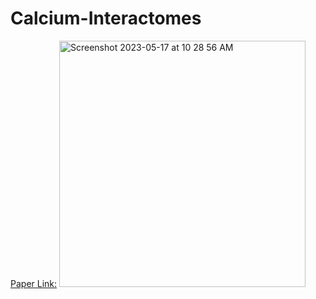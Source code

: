 # Calcium-Interactomes

[Paper Link:](https://www.nature.com/articles/s41598-021-00067-2#citeas)
<img width="394" alt="Screenshot 2023-05-17 at 10 28 56 AM" src="https://github.com/spawar2/Calcium-Interactomes/assets/25118302/88b2eb27-9afb-428c-8160-61abba774be5">
